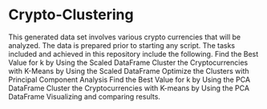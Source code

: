 # Crypto-Clustering
This generated data set involves various crypto currencies that will be analyzed. The data is prepared prior to starting any script. 
The tasks included and achieved in this repository include the following. 
Find the Best Value for k by Using the Scaled DataFrame
Cluster the Cryptocurrencies with K-Means by Using the Scaled DataFrame
Optimize the Clusters with Principal Component Analysis
Find the Best Value for k by Using the PCA DataFrame
Cluster the Cryptocurrencies with K-means by Using the PCA DataFrame
Visualizing and comparing results.
